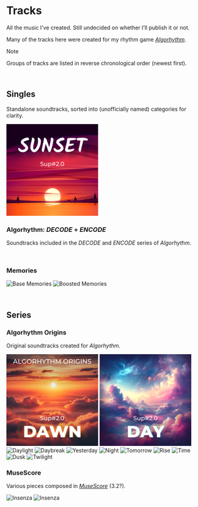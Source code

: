 # Tracks

All the music I’ve created. Still undecided on whether I’ll publish it or not.

Many of the tracks here were created for my rhythm game [*Algorhythm*](https://github.com/Sup2point0/Algorhythm).

> [!Note]
> Groups of tracks are listed in reverse chronological order (newest first).


<br>


## Singles
Standalone soundtracks, sorted into (unofficially named) categories for clarity.

<img alt="Sunset" title="Sunset" height="240px"
src="../../.assets/covers/Sunset.PNG" href="/Sunset.wav">

### Algorhythm: *DECODE* + *ENCODE*
Soundtracks included in the *DECODE* and *ENCODE* series of *Algorhythm*.

<img alt="" title="" height="240px"
src="../../.assets/covers/~.PNG" href="Algorhythm Origins/~.wav">
<img alt="" title="" height="240px"
src="../../.assets/covers/~.PNG" href="Algorhythm Origins/~.wav">

### Memories
<img alt="Base Memories" title="Base Memories" height="240px"
src="../../.assets/covers/Base Memories.PNG" href="Base Memories.m4a">
<img alt="Boosted Memories" title="" height="240px"
src="../../.assets/covers/Boosted Memories.PNG" href="Boosted Memories.m4a">


<br>


## Series

### Algorhythm Origins
Original soundtracks created for *Algorhythm*.

<img alt="Dawn" title="Dawn" height="240px"
src="../../.assets/covers/Dawn.PNG" href="Algorhythm Origins/Dawn.wav">
<img alt="Day" title="Day" height="240px"
src="../../.assets/covers/Day.PNG" href="Algorhythm Origins/Day.wav">
<img alt="Daylight" title="~" height="240px"
src="../../.assets/covers/~.PNG" href="Algorhythm Origins/~.wav">
<img alt="Daybreak" title="~" height="240px"
src="../../.assets/covers/~.PNG" href="Algorhythm Origins/~.wav">
<img alt="Yesterday" title="~" height="240px"
src="../../.assets/covers/~.PNG" href="Algorhythm Origins/~.wav">
<img alt="Night" title="~" height="240px"
src="../../.assets/covers/~.PNG" href="Algorhythm Origins/~.wav">
<img alt="Tomorrow" title="~" height="240px"
src="../../.assets/covers/~.PNG" href="Algorhythm Origins/~.wav">
<img alt="Rise" title="~" height="240px"
src="../../.assets/covers/~.PNG" href="Algorhythm Origins/~.wav">
<img alt="Time" title="~" height="240px"
src="../../.assets/covers/~.PNG" href="Algorhythm Origins/~.wav">
<img alt="Dusk" title="~" height="240px"
src="../../.assets/covers/~.PNG" href="Algorhythm Origins/~.wav">
<img alt="Twilight" title="~" height="240px"
src="../../.assets/covers/~.PNG" href="Algorhythm Origins/~.wav">

### MuseScore
Various pieces composed in [*MuseScore*](https://musescore.org/en) (3.2?).

<img alt="Insenza" title="Insenza" height="240px"
src="../../.assets/covers/Insenza.PNG" href="Insenza.mp3">
<img alt="Insenza" title="Insenza" height="240px"
src="../../.assets/covers/Bubble Iris.PNG" href="Bubble Iris.mp3">
